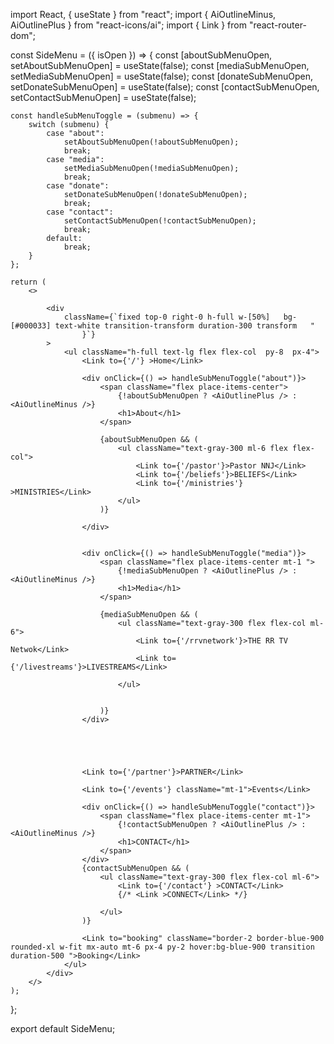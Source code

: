 import React, { useState } from "react";
import { AiOutlineMinus, AiOutlinePlus } from "react-icons/ai";
import { Link } from "react-router-dom";

const SideMenu = ({ isOpen }) => {
    const [aboutSubMenuOpen, setAboutSubMenuOpen] = useState(false);
    const [mediaSubMenuOpen, setMediaSubMenuOpen] = useState(false);
    const [donateSubMenuOpen, setDonateSubMenuOpen] = useState(false);
    const [contactSubMenuOpen, setContactSubMenuOpen] = useState(false);

    const handleSubMenuToggle = (submenu) => {
        switch (submenu) {
            case "about":
                setAboutSubMenuOpen(!aboutSubMenuOpen);
                break;
            case "media":
                setMediaSubMenuOpen(!mediaSubMenuOpen);
                break;
            case "donate":
                setDonateSubMenuOpen(!donateSubMenuOpen);
                break;
            case "contact":
                setContactSubMenuOpen(!contactSubMenuOpen);
                break;
            default:
                break;
        }
    };

    return (
        <>

            <div
                className={`fixed top-0 right-0 h-full w-[50%]   bg-[#000033] text-white transition-transform duration-300 transform   "
                    }`}
            >
                <ul className="h-full text-lg flex flex-col  py-8  px-4">
                    <Link to={'/'} >Home</Link>

                    <div onClick={() => handleSubMenuToggle("about")}>
                        <span className="flex place-items-center">
                            {!aboutSubMenuOpen ? <AiOutlinePlus /> : <AiOutlineMinus />}
                            <h1>About</h1>
                        </span>

                        {aboutSubMenuOpen && (
                            <ul className="text-gray-300 ml-6 flex flex-col">
                                <Link to={'/pastor'}>Pastor NNJ</Link>
                                <Link to={'/beliefs'}>BELIEFS</Link>
                                <Link to={'/ministries'} >MINISTRIES</Link>
                            </ul>
                        )}

                    </div>


                    <div onClick={() => handleSubMenuToggle("media")}>
                        <span className="flex place-items-center mt-1 ">
                            {!mediaSubMenuOpen ? <AiOutlinePlus /> : <AiOutlineMinus />}
                            <h1>Media</h1>
                        </span>

                        {mediaSubMenuOpen && (
                            <ul className="text-gray-300 flex flex-col ml-6">
                                <Link to={'/rrvnetwork'}>THE RR TV Netwok</Link>
                                <Link to={'/livestreams'}>LIVESTREAMS</Link>

                            </ul>


                        )}
                    </div>




                
                    <Link to={'/partner'}>PARTNER</Link>

                    <Link to={'/events'} className="mt-1">Events</Link>

                    <div onClick={() => handleSubMenuToggle("contact")}>
                        <span className="flex place-items-center mt-1">
                            {!contactSubMenuOpen ? <AiOutlinePlus /> : <AiOutlineMinus />}
                            <h1>CONTACT</h1>
                        </span>
                    </div>
                    {contactSubMenuOpen && (
                        <ul className="text-gray-300 flex flex-col ml-6">
                            <Link to={'/contact'} >CONTACT</Link>
                            {/* <Link >CONNECT</Link> */}

                        </ul>
                    )}
                    
                    <Link to="booking" className="border-2 border-blue-900 rounded-xl w-fit mx-auto mt-6 px-4 py-2 hover:bg-blue-900 transition duration-500 ">Booking</Link>
                </ul>
            </div>
        </>
    );
};

export default SideMenu;

